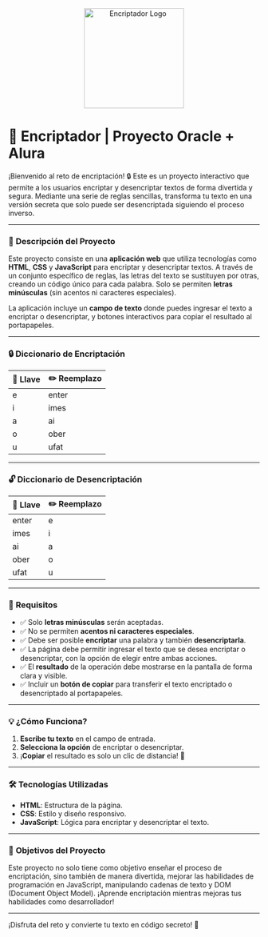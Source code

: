 <div align="center"><img src="https://raw.githubusercontent.com/patrickwebsdev/Encriptador-Oracle-Alura/master/img/one.png" width="200" alt="Encriptador Logo"/></div>

# 🚀 **Encriptador | Proyecto Oracle + Alura**

¡Bienvenido al reto de encriptación! 🔒 Este es un proyecto interactivo que permite a los usuarios encriptar y desencriptar textos de forma divertida y segura. Mediante una serie de reglas sencillas, transforma tu texto en una versión secreta que solo puede ser desencriptada siguiendo el proceso inverso.

---

### 📝 **Descripción del Proyecto**

Este proyecto consiste en una **aplicación web** que utiliza tecnologías como **HTML**, **CSS** y **JavaScript** para encriptar y desencriptar textos. A través de un conjunto específico de reglas, las letras del texto se sustituyen por otras, creando un código único para cada palabra. Solo se permiten **letras minúsculas** (sin acentos ni caracteres especiales).

La aplicación incluye un **campo de texto** donde puedes ingresar el texto a encriptar o desencriptar, y botones interactivos para copiar el resultado al portapapeles.

---

### 🔒 **Diccionario de Encriptación**

| 🔑 Llave | ✏️ Reemplazo |
|-----------|-------------|
| e         | enter       |
| i         | imes        |
| a         | ai          |
| o         | ober        |
| u         | ufat        |

---

### 🔓 **Diccionario de Desencriptación**

| 🔑 Llave | ✏️ Reemplazo |
|-----------|-------------|
| enter     | e           |
| imes      | i           |
| ai        | a           |
| ober      | o           |
| ufat      | u           |

---

### 📑 **Requisitos**

- ✅ Solo **letras minúsculas** serán aceptadas.
- ✅ No se permiten **acentos ni caracteres especiales**.
- ✅ Debe ser posible **encriptar** una palabra y también **desencriptarla**.
- ✅ La página debe permitir ingresar el texto que se desea encriptar o desencriptar, con la opción de elegir entre ambas acciones.
- ✅ El **resultado** de la operación debe mostrarse en la pantalla de forma clara y visible.
- ✅ Incluir un **botón de copiar** para transferir el texto encriptado o desencriptado al portapapeles.

---

### 💡 **¿Cómo Funciona?**

1. **Escribe tu texto** en el campo de entrada.
2. **Selecciona la opción** de encriptar o desencriptar.
3. ¡**Copiar** el resultado es solo un clic de distancia! 🙌

---

### 🛠 **Tecnologías Utilizadas**

- **HTML**: Estructura de la página.
- **CSS**: Estilo y diseño responsivo.
- **JavaScript**: Lógica para encriptar y desencriptar el texto.

---

### 🎯 **Objetivos del Proyecto**

Este proyecto no solo tiene como objetivo enseñar el proceso de encriptación, sino también de manera divertida, mejorar las habilidades de programación en JavaScript, manipulando cadenas de texto y DOM (Document Object Model). ¡Aprende encriptación mientras mejoras tus habilidades como desarrollador!

---

¡Disfruta del reto y convierte tu texto en código secreto! 🔐
